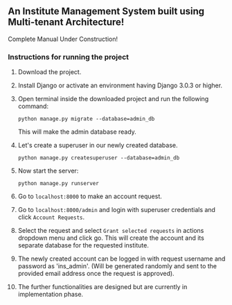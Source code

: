 ## An Institute Management System built using Multi-tenant Architecture!
Complete Manual Under Construction!

### Instructions for running the project
1. Download the project.
2. Install Django or activate an environment having Django 3.0.3 or higher.
3. Open terminal inside the downloaded project and run the following command:

    `python manage.py migrate --database=admin_db`
    
    This will make the admin database ready.
4. Let's create a superuser in our newly created database.

    `python manage.py createsuperuser --database=admin_db`
    
5. Now start the server:

    `python manage.py runserver`
    
6. Go to `localhost:8000` to make an account request.
7. Go to `localhost:8000/admin` and login with superuser credentials and click `Account Requests`.
8. Select the request and select `Grant selected requests` in actions dropdown menu and click go.
    This will create the account and its separate database for the requested institute.
9. The newly created account can be logged in with request username and password as 'ins_admin'. (Will be generated randomly and sent to the provided email address once the request is approved).
10. The further functionalities are designed but are currently in implementation phase.
